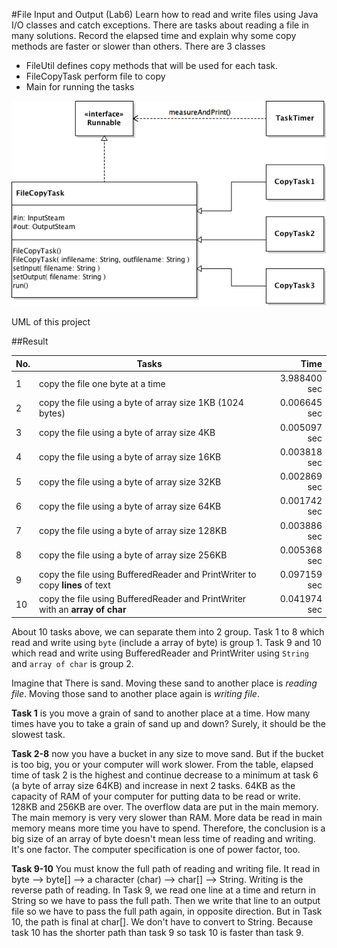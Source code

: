 #File Input and Output (Lab6)
Learn how to read and write files using Java I/O classes and catch exceptions.
There are tasks about reading a file in many solutions. Record the elapsed time and explain why some copy methods are faster or slower than others.
There are 3 classes
* FileUtil defines copy methods that will be used for each task.
* FileCopyTask perform file to copy
* Main for running the tasks

![alt text](https://github.com/aommoaGitHub/fileio/blob/master/FilrIO_UML.png "UML_FileIO")

UML of this project

##Result

No.| Tasks                                                                       | Time
---|-----------------------------------------------------------------------------|-------------:
 1 |copy the file one byte at a time                                             | 3.988400 sec
 2 |copy the file using a byte of array size 1KB (1024 bytes)                    | 0.006645 sec
 3 |copy the file using a byte of array size 4KB                                 | 0.005097 sec
 4 |copy the file using a byte of array size 16KB                                | 0.003818 sec
 5 |copy the file using a byte of array size 32KB                                | 0.002869 sec
 6 |copy the file using a byte of array size 64KB                                | 0.001742 sec
 7 |copy the file using a byte of array size 128KB                               | 0.003886 sec
 8 |copy the file using a byte of array size 256KB                               | 0.005368 sec
 9 |copy the file using BufferedReader and PrintWriter to copy **lines** of text | 0.097159 sec
10 |copy the file using BufferedReader and PrintWriter with an **array of char** | 0.041974 sec

About 10 tasks above, we can separate them into 2 group. Task 1 to 8 which read and write using `byte` (include a array of byte) is group 1. Task 9 and 10 which read and write using BufferedReader and PrintWriter using `String` and `array of char` is group 2.

Imagine that There is sand. Moving these sand to another place is *reading file*. Moving those sand to another place again is *writing file*.

**Task 1** is you move a grain of sand to another place at a time. How many times have you to take a grain of sand up and down? Surely, it should be the slowest task.

**Task 2-8** now you have a bucket in any size to move sand. But if the bucket is too big, you or your computer will work slower. From the table, elapsed time of task 2 is the highest and continue decrease to a minimum at task 6 (a byte of array size 64KB) and increase in next 2 tasks. 64KB as the capacity of RAM of your computer for putting data to be read or write. 128KB and 256KB are over. The overflow data are put in the main memory. The main memory is very very slower than RAM. More data be read in main memory means more time you have to spend. Therefore, the conclusion is a big size of an array of byte doesn't mean less time of reading and writing. It's one factor. The computer specification is one of power factor, too.

**Task 9-10** You must know the full path of reading and writing file. It read in byte --> byte[] --> a character (char) --> char[] --> String. Writing is the reverse path of reading. In Task 9, we read one line at a time and return in String so we have to pass the full path. Then we write that line to an output file so we have to pass the full path again, in opposite direction. But in Task 10, the path is final at char[]. We don't have to convert to String. Because task 10 has the shorter path than task 9 so task 10 is faster than task 9.
